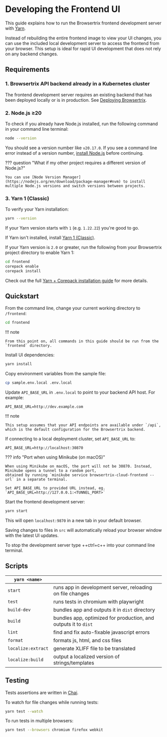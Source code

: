 # Developing the Frontend UI

This guide explains how to run the Browsertrix frontend development server with [Yarn](https://classic.yarnpkg.com).

Instead of rebuilding the entire frontend image to view your UI changes, you can use the included local development server to access the frontend from your browser. This setup is ideal for rapid UI development that does not rely on any backend changes.

## Requirements

### 1. Browsertrix API backend already in a Kubernetes cluster

The frontend development server requires an existing backend that has been deployed locally or is in production. See [Deploying Browsertrix](../deploy/index.md).

### 2. Node.js ≥20

To check if you already have Node.js installed, run the following command in your command line terminal:

```sh
node --version
```

You should see a version number like `v20.17.0`. If you see a command line error instead of a version number, [install Node.js](https://nodejs.org/en/download/package-manager) before continuing.

??? question "What if my other project requires a different version of Node.js?"

    You can use [Node Version Manager](https://nodejs.org/en/download/package-manager#nvm) to install multiple Node.js versions and switch versions between projects.

### 3. Yarn 1 (Classic)
To verify your Yarn installation:

```sh
yarn --version
```

If your Yarn version starts with `1` (e.g. `1.22.22`) you're good to go.

If Yarn isn't installed, install [Yarn 1 (Classic)](https://classic.yarnpkg.com/en/docs/install#mac-stable).

If your Yarn version is `2.0` or greater, run the following from your Browsertrix project directory to enable Yarn 1:


```sh
cd frontend
corepack enable
corepack install
```

Check out the full [Yarn + Corepack installation guide](https://yarnpkg.com/corepack) for more details.


## Quickstart

From the command line, change your current working directory to `/frontend`:

```sh
cd frontend
```

!!! note

    From this point on, all commands in this guide should be run from the `frontend` directory.

Install UI dependencies:

```sh
yarn install
```

Copy environment variables from the sample file:

```sh
cp sample.env.local .env.local
```

Update `API_BASE_URL` in `.env.local` to point to your backend API host. For example:

```
API_BASE_URL=http://dev.example.com
```

!!! note

    This setup assumes that your API endpoints are available under `/api`, which is the default configuration for the Browsertrix backend.

If connecting to a local deployment cluster, set `API_BASE_URL` to:

```
API_BASE_URL=http://localhost:30870
```

??? info "Port when using Minikube (on macOS)"

    When using Minikube on macOS, the port will not be 30870. Instead, Minikube opens a tunnel to a random port,
    obtained by running `minikube service browsertrix-cloud-frontend --url` in a separate terminal.

    Set API_BASE_URL to provided URL instead, eg. `API_BASE_URL=http://127.0.0.1:<TUNNEL_PORT>`

Start the frontend development server:

```sh
yarn start
```

This will open `localhost:9870` in a new tab in your default browser.

Saving changes to files in `src` will automatically reload your browser window with the latest UI updates.

To stop the development server type ++ctrl+c++ into your command line terminal.

## Scripts

| `yarn <name>`      |                                                                 |
| ------------------ | --------------------------------------------------------------- |
| `start`            | runs app in development server, reloading on file changes       |
| `test`             | runs tests in chromium with playwright                          |
| `build-dev`        | bundles app and outputs it in `dist` directory                  |
| `build`            | bundles app, optimized for production, and outputs it to `dist` |
| `lint`             | find and fix auto-fixable javascript errors                     |
| `format`           | formats js, html, and css files                                 |
| `localize:extract` | generate XLIFF file to be translated                            |
| `localize:build`   | output a localized version of strings/templates                 |

## Testing

Tests assertions are written in [Chai](https://www.chaijs.com/api/bdd/).

To watch for file changes while running tests:

```sh
yarn test --watch
```

To run tests in multiple browsers:

```sh
yarn test --browsers chromium firefox webkit
```
